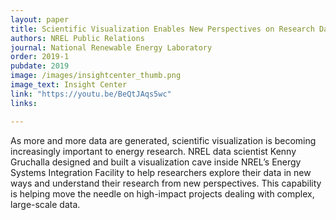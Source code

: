 ```yaml
---
layout: paper
title: Scientific Visualization Enables New Perspectives on Research Data
authors: NREL Public Relations
journal: National Renewable Energy Laboratory 
order: 2019-1
pubdate: 2019
image: /images/insightcenter_thumb.png
image_text: Insight Center
link: "https://youtu.be/BeQtJAqs5wc"
links:

---
```

As more and more data are generated, scientific visualization is becoming increasingly important to energy research. NREL data scientist Kenny Gruchalla designed and built a visualization cave inside NREL’s Energy Systems Integration Facility to help researchers explore their data in new ways and understand their research from new perspectives. This capability is helping move the needle on high-impact projects dealing with complex, large-scale data.
